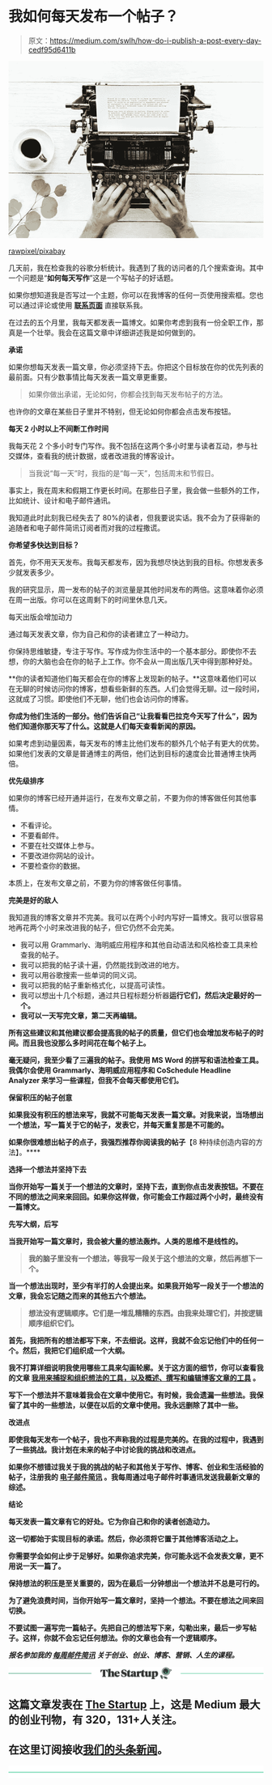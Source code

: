 # 我如何每天发布一个帖子？

> 原文：<https://medium.com/swlh/how-do-i-publish-a-post-every-day-cedf95d6411b>

![](img/d959299141a364e939084a1d13014e9b.png)

[rawpixel/pixabay](https://pixabay.com/en/technology-equipment-machine-aerial-3167297/)

几天前，我在检查我的谷歌分析统计。我遇到了我的访问者的几个搜索查询。其中一个问题是“**如何每天写作**”这是一个写帖子的好话题。

如果你想知道我是否写过一个主题，你可以在我博客的任何一页使用搜索框。您也可以通过评论或使用 [**联系页面**](https://ideavisionaction.com/contact/) 直接联系我。

在过去的五个月里，我每天都发表一篇博文。如果你考虑到我有一份全职工作，那真是一个壮举。我会在这篇文章中详细讲述我是如何做到的。

**承诺**

如果你想每天发表一篇文章，你必须坚持下去。你把这个目标放在你的优先列表的最前面。只有少数事情比每天发表一篇文章更重要。

> 如果你做出承诺，无论如何，你都会找到每天发布帖子的方法。

也许你的文章在某些日子里并不特别，但无论如何你都会点击发布按钮。

**每天 2 小时以上不间断工作时间**

我每天花 2 个多小时专门写作。我不包括在这两个多小时里与读者互动，参与社交媒体，查看我的统计数据，或者改进我的博客设计。

> 当我说“每一天”时，我指的是“每一天”，包括周末和节假日。

事实上，我在周末和假期工作更长时间。在那些日子里，我会做一些额外的工作，比如统计、设计和电子邮件通讯。

我知道此时此刻我已经失去了 80%的读者，但我要说实话。我不会为了获得新的追随者和电子邮件简讯订阅者而对我的过程撒谎。

**你希望多快达到目标？**

首先，你不用天天发布。我每天都发布，因为我想尽快达到我的目标。你想发表多少就发表多少。

我的研究显示，周一发布的帖子的浏览量是其他时间发布的两倍。这意味着你必须在周一出版。你可以在这周剩下的时间里休息几天。

每天出版会增加动力

通过每天发表文章，你为自己和你的读者建立了一种动力。

你保持思维敏捷，专注于写作。写作成为你生活中的一个基本部分。即使你不去想，你的大脑也会在你的帖子上工作。你不会从一周出版几天中得到那种好处。

**你的读者知道他们每天都会在你的博客上发现新的帖子。**这意味着他们可以在无聊的时候访问你的博客，想看些新鲜的东西。人们会觉得无聊。过一段时间，这就成了习惯。即使他们不无聊，他们也会访问你的博客。

**你成为他们生活的一部分。他们告诉自己“让我看看巴拉克今天写了什么”，因为他们知道你那天写了什么。这就是人们每天查看新闻的原因。**

如果考虑到动量因素，每天发布的博主比他们发布的额外几个帖子有更大的优势。如果他们发表的文章是普通博主的两倍，他们达到目标的速度会比普通博主快两倍。

**优先级排序**

如果你的博客已经开通并运行，在发布文章之前，不要为你的博客做任何其他事情。

*   不看评论。
*   不要看邮件。
*   不要在社交媒体上参与。
*   不要改进你网站的设计。
*   不要检查你的数据。

本质上，在发布文章之前，不要为你的博客做任何事情。

**完美是好的敌人**

我知道我的博客文章并不完美。我可以在两个小时内写好一篇博文。我可以很容易地再花两个小时来改进我的帖子，但它仍然不会完美。

*   我可以用 Grammarly、海明威应用程序和其他自动语法和风格检查工具来检查我的帖子。
*   我可以把我的帖子读十遍，仍然能找到改进的地方。
*   我可以用谷歌搜索一些单词的同义词。
*   我可以把我的帖子重新格式化，以提高可读性。
*   我可以想出十几个标题，通过共日程标题分析器[](https://ideavisionaction.com/blogging/how-accurate-is-coschedule-headline-analyzer/)**运行它们，然后决定最好的一个。**
*   **我可以一天写完文章，第二天再编辑。**

**所有这些建议和其他建议都会提高我的帖子的质量，但它们也会增加发布帖子的时间。而且我也没那么多时间花在每个帖子上。**

**毫无疑问，我至少看了三遍我的帖子。我使用 MS Word 的拼写和语法检查工具。我偶尔会使用 Grammarly、海明威应用程序和 CoSchedule Headline Analyzer 来学习一些课程，但我不会每天都使用它们。**

****保留积压的帖子创意****

**如果我没有积压的想法来写，我就不可能每天发表一篇文章。对我来说，当场想出一个想法，写一篇关于它的帖子，发表它，并每天重复那是不可能的。**

**如果你很难想出帖子的点子，我强烈推荐你阅读我的帖子[](https://ideavisionaction.com/creativity/8-ways-to-create-content-on-a-consistent-basis/)**【8 种持续创造内容的方法】。****

******选择一个想法并坚持下去******

****当你开始写一篇关于一个想法的文章时，坚持下去，直到你点击发表按钮。不要在不同的想法之间来来回回。如果你这样做，你可能会工作超过两个小时，最终没有一篇博文。****

******先写大纲，后写******

****当我开始写一篇文章时，我会被大量的想法轰炸。人类的思维不是线性的。****

> ****我的脑子里没有一个想法，等我写一段关于这个想法的文章，然后再想下一个。****

****当一个想法出现时，至少有半打的人会提出来。如果我开始写一段关于一个想法的文章，我会忘记随之而来的其他五六个想法。****

> ****想法没有逻辑顺序。它们是一堆乱糟糟的东西。由我来处理它们，并按逻辑顺序组织它们。****

****首先，我把所有的想法都写下来，不去细说。这样，我就不会忘记他们中的任何一个。然后，我把它们组织成一个大纲。****

****我不打算详细说明我使用哪些工具来勾画轮廓。关于这方面的细节，你可以查看我的文章 [**我用来捕捉和组织想法的工具，以及概述、撰写和编辑博客文章的工具**](https://ideavisionaction.com/blogging/the-tools-i-use-to-capture-and-organize-ideas-and-to-outline-write-and-edit-blog-posts/) 。****

****写下一个想法并不意味着我会在文章中使用它。有时候，我会遗漏一些想法。我保留了其中的一些想法，以便在以后的文章中使用。我永远删除了其中一些。****

******改进点******

****即使我每天发布一个帖子，我也不声称我的过程是完美的。在我的过程中，我遇到了一些挑战。我计划在未来的帖子中讨论我的挑战和改进点。****

****如果你不想错过我关于我的挑战的帖子和其他关于写作、博客、创业和生活经验的帖子，注册我的 [**电子邮件简讯**](http://eepurl.com/c_1Mw5) 。我每周通过电子邮件时事通讯发送我最新文章的综述。****

******结论******

****每天发表一篇文章有它的好处。它为你自己和你的读者创造动力。****

****这一切都始于实现目标的承诺。然后，你必须将它置于其他博客活动之上。****

****你需要学会如何止步于足够好。如果你追求完美，你可能永远不会发表文章，更不用说一天一篇了。****

****保持想法的积压是至关重要的，因为在最后一分钟想出一个想法并不总是可行的。****

****为了避免浪费时间，当你开始写一篇文章时，坚持一个想法。不要在想法之间来回切换。****

****不要试图一遍写完一篇帖子。先把自己的想法写下来，勾勒出来，最后一步写帖子。这样，你就不会忘记任何想法。你的文章也会有一个逻辑顺序。****

*******报名参加我的*** [***每周邮件简讯***](https://ideavisionaction.com/email-newsletter/) ***关于创业、创业、博客、营销、人生的课程。*******

****[![](img/308a8d84fb9b2fab43d66c117fcc4bb4.png)](https://medium.com/swlh)****

## ****这篇文章发表在 [The Startup](https://medium.com/swlh) 上，这是 Medium 最大的创业刊物，有 320，131+人关注。****

## ****在这里订阅接收[我们的头条新闻](http://growthsupply.com/the-startup-newsletter/)。****

****[![](img/b0164736ea17a63403e660de5dedf91a.png)](https://medium.com/swlh)****